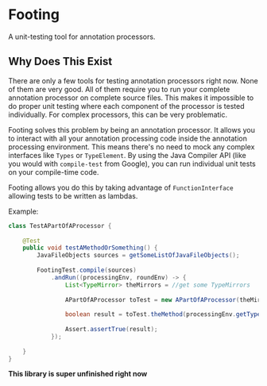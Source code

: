 # Footing
A unit-testing tool for annotation processors.

## Why Does This Exist

There are only a few tools for testing annotation processors
right now. None of them are very good. All of them require you
to run your complete annotation processor on complete source files.
This makes it impossible to do proper unit testing where each component
of the processor is tested individually. For complex processors, this
can be very problematic. 

Footing solves this problem by being an annotation processor. It 
allows you to interact with all your annotation processing code 
inside the annotation processing environment. This means there's
no need to mock any complex interfaces like `Types` or `TypeElement`.
By using the Java Compiler API (like you would with `compile-test` 
from Google), you can run individual unit tests on your compile-time code.

Footing allows you do this by taking advantage of `FunctionInterface` allowing
tests to be written as lambdas.

Example:

```java
class TestAPartOfAProcessor {
    
    @Test
    public void testAMethodOrSomething() {
        JavaFileObjects sources = getSomeListOfJavaFileObjects();
        
        FootingTest.compile(sources)
            .andRun((processingEnv, roundEnv) -> {                
                List<TypeMirror> theMirrors = //get some TypeMirrors
                
                APartOfAProcessor toTest = new APartOfAProcessor(theMirrors);
                
                boolean result = toTest.theMethod(processingEnv.getTypeUtils());
                
                Assert.assertTrue(result);
            });
        
    }
}
```

**This library is super unfinished right now**